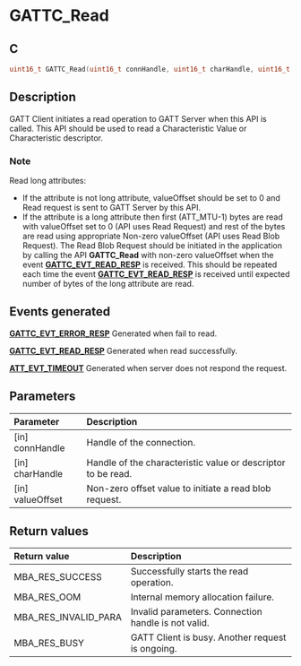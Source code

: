 # GATTC_Read

## C

```c
uint16_t GATTC_Read(uint16_t connHandle, uint16_t charHandle, uint16_t valueOffset);
```

## Description

GATT Client initiates a read operation to GATT Server when this API is called.
This API should be used to read a Characteristic Value or Characteristic descriptor.

### Note

Read long attributes:
- If the attribute is not long attribute, valueOffset should be set to 0 and Read request is sent to
GATT Server by this API.
- If the attribute is a long attribute then first (ATT_MTU-1) bytes are read with valueOffset set to 0
(API uses Read Request) and rest of the bytes are read using appropriate Non-zero valueOffset (API
uses Read Blob Request). The Read Blob Request should be initiated in the application by calling the API
**GATTC_Read** with non-zero valueOffset when the event **[GATTC_EVT_READ_RESP](GUID-506F6039-E62F-4121-8CA8-2335BAF7EFB6.md)** is received.
This should be repeated each time the event **[GATTC_EVT_READ_RESP](GUID-506F6039-E62F-4121-8CA8-2335BAF7EFB6.md)** is received until expected number
of bytes of the long attribute are read.

## Events generated

**[GATTC_EVT_ERROR_RESP](GUID-506F6039-E62F-4121-8CA8-2335BAF7EFB6.md)** Generated when fail to read. 

**[GATTC_EVT_READ_RESP](GUID-506F6039-E62F-4121-8CA8-2335BAF7EFB6.md)** Generated when read successfully. 

**[ATT_EVT_TIMEOUT](GUID-506F6039-E62F-4121-8CA8-2335BAF7EFB6.md)** Generated when server does not respond the request.

## Parameters

|Parameter|Description|
|:---|:---|
|\[in\] connHandle|Handle of the connection.|
|\[in\] charHandle|Handle of the characteristic value or descriptor to be read.|
|\[in\] valueOffset|Non-zero offset value to initiate a read blob request.|

## Return values

|Return value|Description|
|:---|:---|
MBA_RES_SUCCESS|Successfully starts the read operation.|
MBA_RES_OOM|Internal memory allocation failure.|
MBA_RES_INVALID_PARA|Invalid parameters. Connection handle is not valid.|
MBA_RES_BUSY|GATT Client is busy. Another request is ongoing.|
